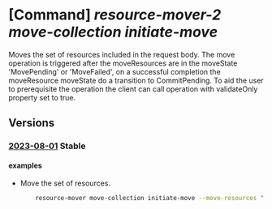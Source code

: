 # [Command] _resource-mover-2 move-collection initiate-move_

Moves the set of resources included in the request body. The move operation is triggered after the moveResources are in the moveState 'MovePending' or 'MoveFailed', on a successful completion the moveResource moveState do a transition to CommitPending. To aid the user to prerequisite the operation the client can call operation with validateOnly property set to true.

## Versions

### [2023-08-01](/Resources/mgmt-plane/L3N1YnNjcmlwdGlvbnMve30vcmVzb3VyY2Vncm91cHMve30vcHJvdmlkZXJzL21pY3Jvc29mdC5taWdyYXRlL21vdmVjb2xsZWN0aW9ucy97fS9pbml0aWF0ZW1vdmU=/2023-08-01.xml) **Stable**

<!-- mgmt-plane /subscriptions/{}/resourcegroups/{}/providers/microsoft.migrate/movecollections/{}/initiatemove 2023-08-01 -->

#### examples

- Move the set of resources.
    ```bash
        resource-mover move-collection initiate-move --move-resources "/subscriptions/subID/resourceGroups/myRG/providers/Microsoft.Migrate/MoveCollections/movecollection1/MoveResources/moveresource1" --validate-only false --name MyMoveCollection --resource-group MyResourceGroup
    ```
